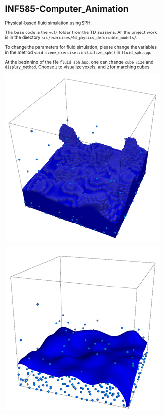 # INF585-Computer_Animation
Physical-based fluid simulation using SPH.

The base code is the `vcl/` folder from the TD sessions. All the project work is in the directory `src/exercises/04_physics_deformable_models/`.

To change the parameters for fluid simulation, please change the variables in the method `void scene_exercise::initialize_sph()` in `fluid_sph.cpp`.

At the beginning of the file `fluid_sph.hpp`, one can change `cube_size` and `display_method`. Choose `1` to visualize voxels, and `2` for marching cubes.

![Fluid rendering with voxel](https://github.com/leonzheng2/INF585-Computer_Animation/blob/master/fluid_voxel2.png "Fluid rendering with voxel")

![Fluid rendering with marching cubes](https://github.com/leonzheng2/INF585-Computer_Animation/blob/master/fluid_mc.png "Fluid rendering with voxel")

